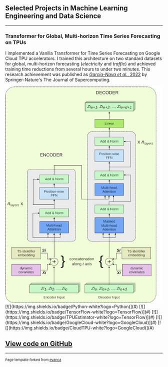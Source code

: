 ## Selected Projects in Machine Learning Engineering and Data Science

---

### Transformer for Global, Multi-horizon Time Series Forecasting on TPUs
I implemented a Vanilla Transformer for Time Series Forecasting on Google Cloud TPU accelerators.
I trained this architecture on two standard datasets for global, multi-horizon forecasting (_electricity_ and _traffic_)
and achieved training time reductions from several hours to under two minutes.
This research achievement was published as
[_García-Nava et al._, 2022](https://rdcu.be/c1Vix)
by Springer-Nature's The Journal of Supercomputing.
<!-- [###Transformer for Global, Multi-horizon Time Series Forecasting on TPUs](/sample_page) -->
<img src="images/transformer_architecture_color.jpg?raw=true"/>
[![](https://img.shields.io/badge/Python-white?logo=Python)](#)
[![](https://img.shields.io/badge/TensorFlow-white?logo=TensorFlow)](#)
[![](https://img.shields.io/badge/TPUEstimator-white?logo=TensorFlow)](#)
[![](https://img.shields.io/badge/GoogleCloud-white?logo=GoogleCloud)](#)
[![](https://img.shields.io/badge/CloudTPU-white?logo=GoogleCloud)](#)

[View code on GitHub](https://github.com/garcianava/tpu-transformer-tsf)
---
<!-- - [Project 2 Title](/pdf/sample_presentation.pdf) -->
<!-- - <img src="images/dummy_thumbnail.jpg?raw=true"/> -->

<!-- - --- -->
<!-- - [Project 3 Title](http://example.com/) -->
<!-- - <img src="images/dummy_thumbnail.jpg?raw=true"/> -->

<!-- - --- -->

<!-- ### Category Name 2 -->

<!-- - [Project 1 Title](http://example.com/) -->
<!-- - [Project 2 Title](http://example.com/) -->
<!-- - [Project 3 Title](http://example.com/) -->
<!-- - [Project 4 Title](http://example.com/) -->
<!-- - [Project 5 Title](http://example.com/) -->

<!-- --- -->




---
<p style="font-size:11px">Page template forked from <a href="https://github.com/evanca/quick-portfolio">evanca</a></p>
<!-- Remove above link if you don't want to attibute -->
